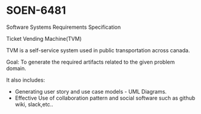 # SOEN-6481
Software Systems Requirements Specification

Ticket Vending Machine(TVM)

TVM is a self-service system used in public transportation across canada.

Goal: To generate the required artifacts related to the given problem domain.

It also includes:
  - Generating user story and use case models - UML Diagrams.
  - Effective Use of collaboration pattern and social software such as github wiki, slack,etc..
